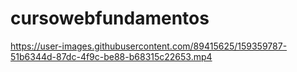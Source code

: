 # cursowebfundamentos

https://user-images.githubusercontent.com/89415625/159359787-51b6344d-87dc-4f9c-be88-b68315c22653.mp4

